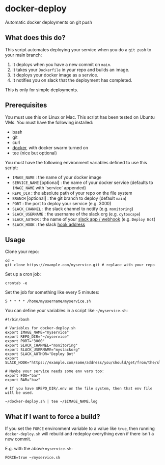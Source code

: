 # docker-deploy
Automatic docker deployments on git push

## What does this do?

This script automates deploying your service when you do a `git push` to your main branch:

1. It deploys when you have a new commit on `main`.
2. It takes your `Dockerfile` in your repo and builds an image.
3. It deploys your docker image as a service.
4. It notifies you on slack that the deployment has completed.

This is only for simple deployments.

## Prerequisites

You must use this on Linux or Mac.  This script has been tested on Ubuntu VMs.  You must have the following installed:

- bash
- git
- curl
- [docker](https://docs.docker.com/engine/install/ubuntu/), with docker swarm turned on
- tee (nice but optional)

You must have the following environment variables defined to use this script:

- `IMAGE_NAME` : the name of your docker image
- `SERVICE_NAME` [optional] : the name of your docker service (defaults to `IMAGE_NAME` with 'service' appended)
- `REPO_DIR` : the absolute path of your repo on the file system
- `BRANCH` [optional] : the git branch to deploy (default `main`)
- `PORT` : the port to deploy your service (e.g. 3000)
- `SLACK_CHANNEL` : the slack channel to notify (e.g. `monitoring`)
- `SLACK_USERNAME` : the username of the slack org (e.g. `cytoscape`)
- `SLACK_AUTHOR` : the name of your [slack app / webhook](https://api.slack.com/messaging/webhooks) (e.g. `Deploy Bot`)
- `SLACK_HOOK` : the slack [hook address](https://api.slack.com/messaging/webhooks)

## Usage

Clone your repo:

```
cd ~
git clone https://example.com/myservice.git # replace with your repo
```

Set up a cron job:

```
crontab -e
```

Set the job for something like every 5 minutes:

```
5 * * * * /home/myusername/myservice.sh
```

You can define your variables in a script like `~/myservice.sh`:

```
#!/bin/bash

# Variables for docker-deploy.sh
export IMAGE_NAME="myservice"
export REPO_DIR="~/myservice"
export PORT="3000"
export SLACK_CHANNEL="monitoring"
export SLACK_USERNAME="myslackorg"
export SLACK_AUTHOR="Deploy Bot"
export SLACK_HOOK="https://example.com/some/address/you/should/get/from/the/slack/docs"

# Maybe your service needs some env vars too:
export FOO="bar"
export BAR="baz"

# If you have $REPO_DIR/.env on the file system, then that env file will be used.

~/docker-deploy.sh | tee ~/$IMAGE_NAME.log
```

## What if I want to force a build?

If you set the `FORCE` environment variable to a value like `true`, then running `docker-deploy.sh` will rebuild and redeploy everything even if there isn't a new commit.

E.g. with the above `myservice.sh`:

```
FORCE=true ~/myservice.sh
```
